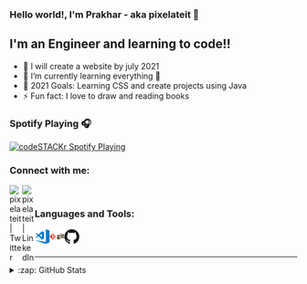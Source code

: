 ### Hello world!, I'm Prakhar - aka pixelateit 🙏


## I'm an Engineer and learning to code!!

- 🔭 I will create a website by july 2021
- 🌱 I’m currently learning everything 🤣
- 🥅 2021 Goals: Learning CSS and create projects using Java 
- ⚡ Fun fact: I love to draw and reading books

### Spotify Playing 🎧

[<img src="https://now-playing-codestackr.vercel.app/api/spotify-playing" alt="codeSTACKr Spotify Playing" width="350" />](https://open.spotify.com/user/swyqyimdc12jajde4vpwd2x1b)

### Connect with me:

[<img align="left" alt="pixelateit | Twitter" width="22px" src="https://cdn.jsdelivr.net/npm/simple-icons@v3/icons/twitter.svg" />][twitter]
[<img align="left" alt="pixelateit | LinkedIn" width="22px" src="https://cdn.jsdelivr.net/npm/simple-icons@v3/icons/linkedin.svg" />][linkedin]

<br />

### Languages and Tools:

<img align="left" alt="Visual Studio Code" width="26px" src="https://raw.githubusercontent.com/github/explore/80688e429a7d4ef2fca1e82350fe8e3517d3494d/topics/visual-studio-code/visual-studio-code.png" />
<img align="left" alt="Git" width="26px" src="https://raw.githubusercontent.com/github/explore/80688e429a7d4ef2fca1e82350fe8e3517d3494d/topics/git/git.png" />
<img align="left" alt="GitHub" width="26px" src="https://raw.githubusercontent.com/github/explore/78df643247d429f6cc873026c0622819ad797942/topics/github/github.png" />


<br />
<br />

---

<details>
  <summary>:zap: GitHub Stats</summary>

  <img align="center" src="https://github-readme-stats.anuraghazra1.vercel.app/api?username=pixelateit&show_icons=true&include_all_commits=true&theme=material-palenight" alt="pixelateit's github stats" />

</details>


[twitter]: https://twitter.com/pixelateit
[linkedin]: https://linkedin.com/in/prakhar-srivastava-a23641203/
